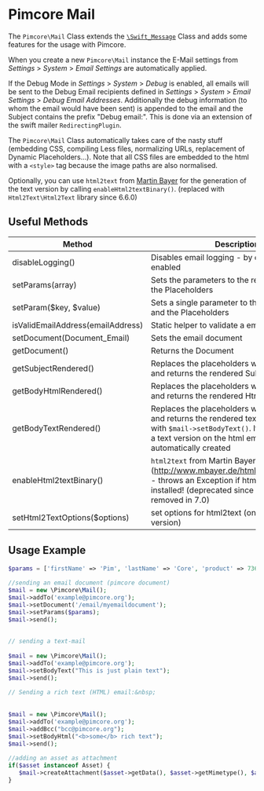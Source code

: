 # Pimcore Mail

The `Pimcore\Mail` Class extends the [`\Swift_Message`](http://swiftmailer.org/docs/introduction.html) 
Class and adds some features for the usage with Pimcore.

When you create a new `Pimcore\Mail` instance the E-Mail settings from *Settings* > *System* > *Email Settings*
are automatically applied.

If the Debug Mode in *Settings* > *System* > *Debug* is enabled, all emails will be sent to the 
Debug Email recipients defined in *Settings* > *System* > *Email Settings* > *Debug Email Addresses*. 
Additionally the debug information (to whom the email would have been sent) is appended to the email 
and the Subject contains the prefix "Debug email:".
This is done via an extension of the swift mailer `RedirectingPlugin`.   

The `Pimcore\Mail` Class automatically takes care of the nasty stuff (embedding CSS, compiling Less 
files, normalizing URLs, replacement of Dynamic Placeholders...). Note that all CSS files are embedded 
to the html with a `<style>` tag because the image paths are also normalised.

Optionally, you can use `html2text` from [Martin Bayer](http://www.mbayer.de/html2text/index.shtml) 
for the generation of the text version by calling `enableHtml2textBinary()`. (replaced with `Html2Text\Html2Text` library since 6.6.0)
 
## Useful Methods

| Method                            | Description                                                                                                                                                                                                |
|-----------------------------------|------------------------------------------------------------------------------------------------------------------------------------------------------------------------------------------------------------|
| disableLogging()                  | Disables email logging - by default it is enabled                                                                                                                                                          |
| setParams(array)                  | Sets the parameters to the request object and the Placeholders                                                                                                                                             |
| setParam($key, $value)            | Sets a single parameter to the request object and the Placeholders                                                                                                                                         |
| isValidEmailAddress(emailAddress) | Static helper to validate a email address                                                                                                                                                                  |
| setDocument(Document_Email)       | Sets the email document                                                                                                                                                                                    |
| getDocument()                     | Returns the Document                                                                                                                                                                                       |
| getSubjectRendered()              | Replaces the placeholders with the content and returns the rendered Subject                                                                                                                                |
| getBodyHtmlRendered()             | Replaces the placeholders with the content and returns the rendered Html                                                                                                                                   |
| getBodyTextRendered()             | Replaces the placeholders with the content and returns the rendered text if a text was set with `$mail->setBodyText()`. If no text was set, a text version on the html email will be automatically created |
| enableHtml2textBinary()           | `html2text` from Martin Bayer (http://www.mbayer.de/html2text/index.shtml) - throws an Exception if html2text is not installed!     (deprecated since 6.6.0 and will be removed in 7.0)                                                                       |
| setHtml2TextOptions($options)     | set options for html2text (only for binary version)                                                                                                                                                        |


## Usage Example

```php 
$params = ['firstName' => 'Pim', 'lastName' => 'Core', 'product' => 73613];
 
//sending an email document (pimcore document)
$mail = new \Pimcore\Mail();
$mail->addTo('example@pimcore.org');
$mail->setDocument('/email/myemaildocument');
$mail->setParams($params);
$mail->send();
 
 
// sending a text-mail
 
$mail = new \Pimcore\Mail();
$mail->addTo('example@pimcore.org');
$mail->setBodyText("This is just plain text");
$mail->send();
 
// Sending a rich text (HTML) email:&nbsp;
 
 
$mail = new \Pimcore\Mail();
$mail->addTo('example@pimcore.org');
$mail->addBcc("bcc@pimcore.org");
$mail->setBodyHtml("<b>some</b> rich text");
$mail->send();
 
//adding an asset as attachment
if($asset instanceof Asset) {
   $mail->createAttachment($asset->getData(), $asset->getMimetype(), $asset->getFilename());
}
```
